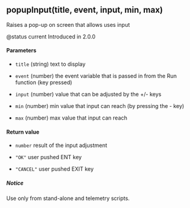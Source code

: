 <!-- This file was generated by the script. Do not edit it, any changes will be lost! -->

## popupInput(title, event, input, min, max)



Raises a pop-up on screen that allows uses input

@status current Introduced in 2.0.0


#### Parameters

* `title` (string) text to display 

* `event` (number) the event variable that is passed in from the 
Run function (key pressed)

* `input` (number) value that can be adjusted by the +/­- keys 

* `min`  (number) min value that input can reach (by pressing the -­ key)

* `max`  (number) max value that input can reach 



#### Return value

* `number` result of the input adjustment

* `"OK"` user pushed ENT key 

* `"CANCEL"` user pushed EXIT key 



##### Notice
Use only from stand-alone and telemetry scripts.


